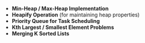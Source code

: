 - **Min-Heap / Max-Heap Implementation**
- **Heapify Operation** (for maintaining heap properties)
- **Priority Queue for Task Scheduling**
- **Kth Largest / Smallest Element Problems**
- **Merging K Sorted Lists**
